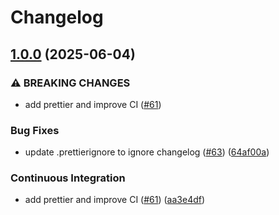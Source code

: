 # Changelog

## [1.0.0](https://github.com/JamesToohey/pigmentjs/compare/v0.3.3...v1.0.0) (2025-06-04)


### ⚠ BREAKING CHANGES

* add prettier and improve CI ([#61](https://github.com/JamesToohey/pigmentjs/issues/61))

### Bug Fixes

* update .prettierignore to ignore changelog ([#63](https://github.com/JamesToohey/pigmentjs/issues/63)) ([64af00a](https://github.com/JamesToohey/pigmentjs/commit/64af00a27aeb89e434f4e3306df3fd5dc9d3a68c))


### Continuous Integration

* add prettier and improve CI ([#61](https://github.com/JamesToohey/pigmentjs/issues/61)) ([aa3e4df](https://github.com/JamesToohey/pigmentjs/commit/aa3e4df070d3c0886c784e85abcf55f25461bd91))
